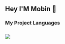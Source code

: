 ## Hey I'M Mobin 👋

<b><h3>My Project Languages<h3/><b/>

<img src="https://github-readme-stats.vercel.app/api/top-langs/?username=ALONE0007&hide_progress=true" />
